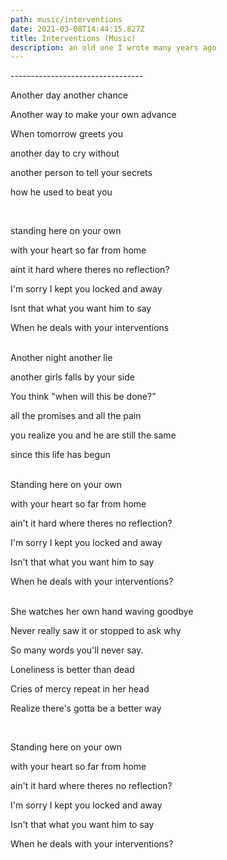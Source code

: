 ```yaml
---
path: music/interventions
date: 2021-03-08T14:44:15.827Z
title: Interventions (Music)
description: an old one I wrote many years ago
---
```

\---------------------------------

Another day another chance

Another way to make your own advance

When tomorrow greets you

another day to cry without

another person to tell your secrets

how he used to beat you

<br/>

standing here on your own

with your heart so far from home

aint it hard where theres no reflection?

I'm sorry I kept you locked and away

Isnt that what you want him to say

When he deals with your interventions\
<br/>

Another night another lie

another girls falls by your side

You think "when will this be done?”

all the promises and all the pain

you realize you and he are still the same

since this life has begun\
<br/>

Standing here on your own

with your heart so far from home

ain't it hard where theres no reflection?

I'm sorry I kept you locked and away

Isn't that what you want him to say

When he deals with your interventions?\
<br/>

She watches her own hand waving goodbye

Never really saw it or stopped to ask why

So many words you'll never say.

Loneliness is better than dead

Cries of mercy repeat in her head

Realize there's gotta be a better way

<br/>

Standing here on your own

with your heart so far from home

ain't it hard where theres no reflection?

I'm sorry I kept you locked and away

Isn't that what you want him to say

When he deals with your interventions?